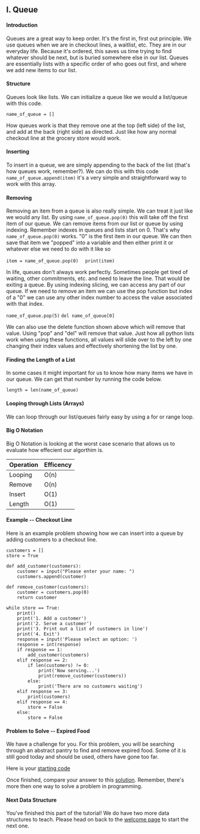 ## I. Queue
#### Introduction
Queues are a great way to keep order. It's the first in, first out principle. We use queues when we are in checkout lines, a waitlist, etc. They are in our everyday life. Because it's ordered, this saves us time trying to find whatever should be next, but is buried somewhere else in our list. Queues are essentially lists with a specific order of who goes out first, and where we add new items to our list. 

#### Structure
Queues look like lists. We can initialize a queue like we would a list/queue with this code.

```name_of_queue = []```

How queues work is that they remove one at the top (left side) of the list, and add at the back (right side) as directed. Just like how any normal checkout line at the grocery store would work.

#### Inserting
To insert in a queue, we are simply appending to the back of the list (that's how queues work, remember?). We can do this with this code ```name_of_queue.append(item)``` it's a very simple and straightforward way to work with this array.

#### Removing
Removing an item from a queue is also really simple. We can treat it just like we would any list. By using ```name_of_queue.pop(0)``` this will take off the first item of our queue. We can remove items from our list or queue by using indexing. Remember indexes in queues and lists start on 0. That's why ```name_of_queue.pop(0)``` works. "0" is the first item in our queue. We can then save that item we "popped" into a variable and then either print it or whatever else we need to do with it like so

```item = name_of_queue.pop(0)  ```
```print(item)```

In life, queues don't always work perfectly. Sometimes people get tired of waiting, other commitments, etc. and need to leave the line. That would be exiting a queue. By using indexing slicing, we can access any part of our queue. If we need to remove an item we can use the pop function but index of a "0" we can use any other index number to access the value associated with that index. 

```name_of_queue.pop(5)```
```del name_of_queue[0]```

We can also use the delete function shown above which will remove that value. Using "pop" and "del" will remove that value. Just how all python lists work when using these functions, all values will slide over to the left by one changing their index values and effectively shortening the list by one.

#### Finding the Length of a List
In some cases it might important for us to know how many items we have in our queue. We can get that number by running the code below.

```length = len(name_of_queue)```

#### Looping through Lists (Arrays)
We can loop through our list/queues fairly easy by using a for or range loop.

#### Big O Notation
Big O Notation is looking at the worst case scenario that allows us to evaluate how effecient our algorthim is.

Operation       | Efficency
----------------|-----------
Looping         | O(n)
Remove          | O(n)
Insert          | O(1)
Length          | O(1)


#### Example -- Checkout Line
Here is an example problem showing how we can insert into a queue by adding customers to a checkout line.

```
customers = []
store = True

def add_customer(customers):
    customer = input("Please enter your name: ")
    customers.append(customer)

def remove_customer(customers):
    customer = customers.pop(0)
    return customer

while store == True:
    print()
    print('1. Add a customer')
    print('2. Serve a customer')
    print('3. Print out a list of customers in line')
    print('4. Exit')
    response = input('Please select an option: ')
    response = int(response)
    if response == 1:
        add_customer(customers)
    elif response == 2:
        if len(customers) != 0:
            print('Now serving...')
            print(remove_customer(customers))
        else:
            print('There are no customers waiting')
    elif response == 3:
        print(customers)
    elif response == 4:
        store = False
    else:
        store = False
```

#### Problem to Solve -- Expired Food
We have a challenge for you. For this problem, you will be searching through an abstract pantry to find and remove expired food. Some of it is still good today and should be used, others have gone too far.

Here is your [starting code](1-pantry.py)

Once finished, compare your answer to this [solution](1-pantry_solution.py).
Remember, there's more then one way to solve a problem in programming. 

#### Next Data Structure
You've finished this part of the tutorial! We do have two more data structures to teach.
Please head on back to the [welcome page](0-welcome.md) to start the next one.



